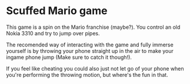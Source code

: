 # Scuffed Mario game

This game is a spin on the Mario franchise (maybe?).
You control an old Nokia 3310 and try to jump over pipes.

The recomended way of interacting with the game and fully immerse yourself is by throwing your phone straight up in the air to make your ingame phone jump (Make sure to catch it though!).

If you feel like cheating you could also just not let go of your phone when you're performing the throwing motion, but where's the fun in that.
